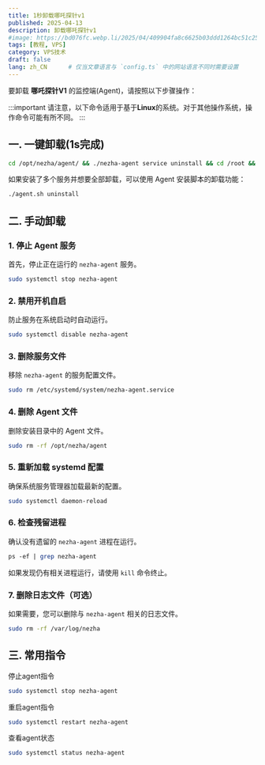 ```yaml
---
title: 1秒卸载哪吒探针v1
published: 2025-04-13
description: 卸载哪吒探针v1
#image: https://bd076fc.webp.li/2025/04/409904fa8c6625b03ddd1264bc51c25e.png
tags: [教程, VPS]
category: VPS技术
draft: false
lang: zh_CN      # 仅当文章语言与 `config.ts` 中的网站语言不同时需要设置
---
```




要卸载 **哪吒探针V1** 的监控端(Agent)，请按照以下步骤操作：

:::important
请注意，以下命令适用于基于**Linux**的系统。对于其他操作系统，操作命令可能有所不同。
:::


## 一. 一键卸载(1s完成)

```bash
cd /opt/nezha/agent/ && ./nezha-agent service uninstall && cd /root && rm -rf /opt/nezha/agent/
```

如果安装了多个服务并想要全部卸载，可以使用 Agent 安装脚本的卸载功能：

```bash
./agent.sh uninstall
```



## 二. 手动卸载

### 1\. 停止 Agent 服务

首先，停止正在运行的 `nezha-agent` 服务。

```bash
sudo systemctl stop nezha-agent
```

### 2\. 禁用开机自启
防止服务在系统启动时自动运行。

```bash
sudo systemctl disable nezha-agent
```

### 3\. 删除服务文件

移除 `nezha-agent` 的服务配置文件。

```bash
sudo rm /etc/systemd/system/nezha-agent.service
```

### 4\. 删除 Agent 文件

删除安装目录中的 Agent 文件。

```bash
sudo rm -rf /opt/nezha/agent
```

### 5\. 重新加载 systemd 配置

确保系统服务管理器加载最新的配置。

```bash
sudo systemctl daemon-reload
```

### 6\. 检查残留进程

确认没有遗留的 `nezha-agent` 进程在运行。

```perl
ps -ef | grep nezha-agent
```

如果发现仍有相关进程运行，请使用 `kill` 命令终止。

### 7\. 删除日志文件（可选）

如果需要，您可以删除与 `nezha-agent` 相关的日志文件。

```bash
sudo rm -rf /var/log/nezha
```



## 三. 常用指令

停止agent指令
```bash
sudo systemctl stop nezha-agent
```

重启agent指令
```bash
sudo systemctl restart nezha-agent
```

查看agent状态
```bash
sudo systemctl status nezha-agent
```